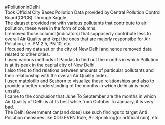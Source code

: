 #PollutionInDelhi     
Took Official City Based Pollution Data provided by Central Pollution Control Board(CPCB) Through Kaggle   
The dataset provided me with various pollutants that contribute to air pollution, these were in the form of columns.       
I removed those columns(indicators) that supposedly contribute less to overall Air Quality and kept the ones that are majorly responsibe for Air Pollution, i.e. PM 2.5, PM 10, etc.         
I focused my data set on the city of New Delhi and hence removed data related to other cities.         
I used various methods of Pandas to find out the months in which Pollution is at its peak in the capital city of New Delhi.     
I also tried to find relations between amounts of particular pollutants and their relationship with the overall Air Quality Index.       
I used matplotlib and Seaborn to visualize these relationships and also to provide a better understanding of the months in which delhi air is most unsafe.       
I came to the conclusion that June To September are the months in which Air Quality of Delhi is at its best while from October To January, it is very bad.       
The Delhi Government can(and does) use such findings to target Anti Pollution measures like ODD EVEN Rule, Air Sprinkling(or artificial rain), etc.          
